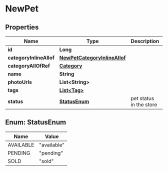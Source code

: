 

# NewPet


## Properties

| Name | Type | Description | Notes |
|------------ | ------------- | ------------- | -------------|
|**id** | **Long** |  |  [optional] |
|**categoryInlineAllof** | [**NewPetCategoryInlineAllof**](NewPetCategoryInlineAllof.md) |  |  [optional] |
|**categoryAllOfRef** | [**Category**](Category.md) |  |  [optional] |
|**name** | **String** |  |  |
|**photoUrls** | **List&lt;String&gt;** |  |  |
|**tags** | [**List&lt;Tag&gt;**](Tag.md) |  |  [optional] |
|**status** | [**StatusEnum**](#StatusEnum) | pet status in the store |  [optional] |



## Enum: StatusEnum

| Name | Value |
|---- | -----|
| AVAILABLE | &quot;available&quot; |
| PENDING | &quot;pending&quot; |
| SOLD | &quot;sold&quot; |



